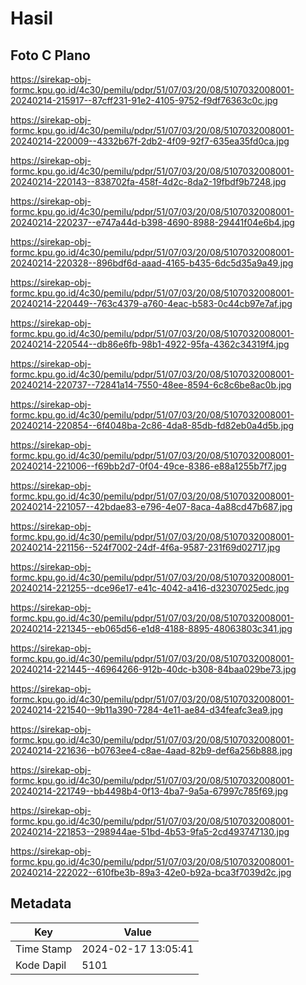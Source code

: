# Hasil

## Foto C Plano

https://sirekap-obj-formc.kpu.go.id/4c30/pemilu/pdpr/51/07/03/20/08/5107032008001-20240214-215917--87cff231-91e2-4105-9752-f9df76363c0c.jpg

https://sirekap-obj-formc.kpu.go.id/4c30/pemilu/pdpr/51/07/03/20/08/5107032008001-20240214-220009--4332b67f-2db2-4f09-92f7-635ea35fd0ca.jpg

https://sirekap-obj-formc.kpu.go.id/4c30/pemilu/pdpr/51/07/03/20/08/5107032008001-20240214-220143--838702fa-458f-4d2c-8da2-19fbdf9b7248.jpg

https://sirekap-obj-formc.kpu.go.id/4c30/pemilu/pdpr/51/07/03/20/08/5107032008001-20240214-220237--e747a44d-b398-4690-8988-29441f04e6b4.jpg

https://sirekap-obj-formc.kpu.go.id/4c30/pemilu/pdpr/51/07/03/20/08/5107032008001-20240214-220328--896bdf6d-aaad-4165-b435-6dc5d35a9a49.jpg

https://sirekap-obj-formc.kpu.go.id/4c30/pemilu/pdpr/51/07/03/20/08/5107032008001-20240214-220449--763c4379-a760-4eac-b583-0c44cb97e7af.jpg

https://sirekap-obj-formc.kpu.go.id/4c30/pemilu/pdpr/51/07/03/20/08/5107032008001-20240214-220544--db86e6fb-98b1-4922-95fa-4362c34319f4.jpg

https://sirekap-obj-formc.kpu.go.id/4c30/pemilu/pdpr/51/07/03/20/08/5107032008001-20240214-220737--72841a14-7550-48ee-8594-6c8c6be8ac0b.jpg

https://sirekap-obj-formc.kpu.go.id/4c30/pemilu/pdpr/51/07/03/20/08/5107032008001-20240214-220854--6f4048ba-2c86-4da8-85db-fd82eb0a4d5b.jpg

https://sirekap-obj-formc.kpu.go.id/4c30/pemilu/pdpr/51/07/03/20/08/5107032008001-20240214-221006--f69bb2d7-0f04-49ce-8386-e88a1255b7f7.jpg

https://sirekap-obj-formc.kpu.go.id/4c30/pemilu/pdpr/51/07/03/20/08/5107032008001-20240214-221057--42bdae83-e796-4e07-8aca-4a88cd47b687.jpg

https://sirekap-obj-formc.kpu.go.id/4c30/pemilu/pdpr/51/07/03/20/08/5107032008001-20240214-221156--524f7002-24df-4f6a-9587-231f69d02717.jpg

https://sirekap-obj-formc.kpu.go.id/4c30/pemilu/pdpr/51/07/03/20/08/5107032008001-20240214-221255--dce96e17-e41c-4042-a416-d32307025edc.jpg

https://sirekap-obj-formc.kpu.go.id/4c30/pemilu/pdpr/51/07/03/20/08/5107032008001-20240214-221345--eb065d56-e1d8-4188-8895-48063803c341.jpg

https://sirekap-obj-formc.kpu.go.id/4c30/pemilu/pdpr/51/07/03/20/08/5107032008001-20240214-221445--46964266-912b-40dc-b308-84baa029be73.jpg

https://sirekap-obj-formc.kpu.go.id/4c30/pemilu/pdpr/51/07/03/20/08/5107032008001-20240214-221540--9b11a390-7284-4e11-ae84-d34feafc3ea9.jpg

https://sirekap-obj-formc.kpu.go.id/4c30/pemilu/pdpr/51/07/03/20/08/5107032008001-20240214-221636--b0763ee4-c8ae-4aad-82b9-def6a256b888.jpg

https://sirekap-obj-formc.kpu.go.id/4c30/pemilu/pdpr/51/07/03/20/08/5107032008001-20240214-221749--bb4498b4-0f13-4ba7-9a5a-67997c785f69.jpg

https://sirekap-obj-formc.kpu.go.id/4c30/pemilu/pdpr/51/07/03/20/08/5107032008001-20240214-221853--298944ae-51bd-4b53-9fa5-2cd493747130.jpg

https://sirekap-obj-formc.kpu.go.id/4c30/pemilu/pdpr/51/07/03/20/08/5107032008001-20240214-222022--610fbe3b-89a3-42e0-b92a-bca3f7039d2c.jpg


## Metadata

| Key        | Value               |
| ---------- | ------------------- |
| Time Stamp | 2024-02-17 13:05:41 |
| Kode Dapil | 5101                |



